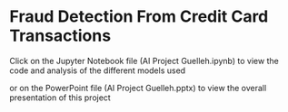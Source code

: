 # Fraud Detection From Credit Card Transactions

Click on the Jupyter Notebook file (AI Project Guelleh.ipynb) to view the code and analysis of the different models used

or on the PowerPoint file (AI Project Guelleh.pptx) to view the overall presentation of this project
